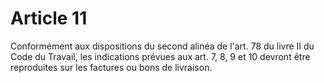 # Article 11

Conformément aux dispositions du second alinéa de l'art. 78 du livre II du Code du Travail, les indications prévues aux art. 7, 8, 9 et 10 devront être reproduites sur les factures ou bons de livraison.
